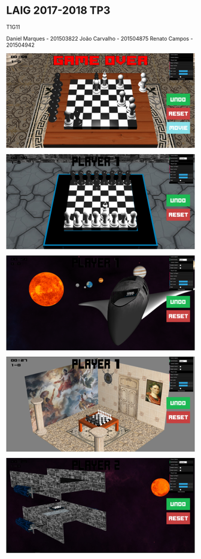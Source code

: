 # LAIG 2017-2018 TP3
T1G11

Daniel Marques - 201503822
João Carvalho - 201504875
Renato Campos - 201504942

![Classic Close](screenshots/LAIG3_T1_G11_1.jpg)

![Futuristic Close](screenshots/LAIG3_T1_G11_2.jpg)

![Space](screenshots/LAIG3_T1_G11_3.jpg)

![Classic](screenshots/LAIG3_T1_G11_4.jpg)

![Futuristic](screenshots/LAIG3_T1_G11_5.jpg)





